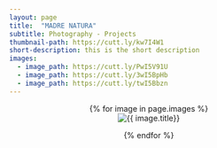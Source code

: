 ```yaml
---
layout: page
title:  "MADRE NATURA"
subtitle: Photography - Projects
thumbnail-path: https://cutt.ly/kw7I4W1
short-description: this is the short description
images:
  - image_path: https://cutt.ly/PwI5V91U
  - image_path: https://cutt.ly/3wI5BpHb
  - image_path: https://cutt.ly/twI5Bbzn
---
```

<center>
{% for image in page.images %}
  <div class="collection">
	<img src="{{ image.image_path }}" alt="{{ image.title}}"/>
	<p></p>
  </div>
{% endfor %}
</center>

